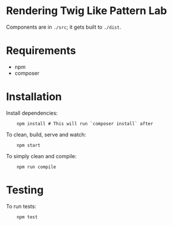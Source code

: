 # Rendering Twig Like Pattern Lab

Components are in `./src`; it gets built to `./dist`.

# Requirements

- npm
- composer

# Installation

Install dependencies:

		npm install # This will run `composer install` after

To clean, build, serve and watch:

		npm start

To simply clean and compile:

		npm run compile

# Testing

To run tests:

		npm test
